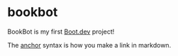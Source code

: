 # bookbot

BookBot is my first [Boot.dev](https://www.boot.dev) project!

The [anchor](link) syntax is how you make a link in markdown.